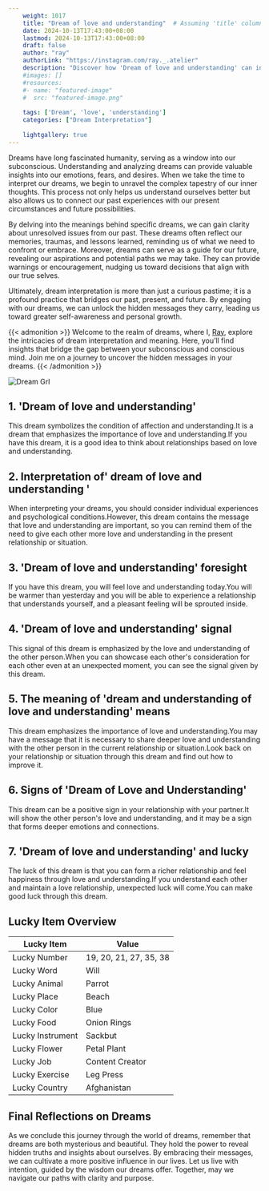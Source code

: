```yaml
---
    weight: 1017
    title: "Dream of love and understanding"  # Assuming 'title' column exists
    date: 2024-10-13T17:43:00+08:00
    lastmod: 2024-10-13T17:43:00+08:00
    draft: false
    author: "ray"
    authorLink: "https://instagram.com/ray._.atelier"
    description: "Discover how 'Dream of love and understanding' can interpret your future and uncover its significant meanings in your life."
    #images: []
    #resources:
    #- name: "featured-image"
    #  src: "featured-image.png"
    
    tags: ['Dream', 'love', 'understanding']
    categories: ["Dream Interpretation"]
    
    lightgallery: true
---
```

    
Dreams have long fascinated humanity, serving as a window into our subconscious. Understanding and analyzing dreams can provide valuable insights into our emotions, fears, and desires. When we take the time to interpret our dreams, we begin to unravel the complex tapestry of our inner thoughts. This process not only helps us understand ourselves better but also allows us to connect our past experiences with our present circumstances and future possibilities.

By delving into the meanings behind specific dreams, we can gain clarity about unresolved issues from our past. These dreams often reflect our memories, traumas, and lessons learned, reminding us of what we need to confront or embrace. Moreover, dreams can serve as a guide for our future, revealing our aspirations and potential paths we may take. They can provide warnings or encouragement, nudging us toward decisions that align with our true selves.

Ultimately, dream interpretation is more than just a curious pastime; it is a profound practice that bridges our past, present, and future. By engaging with our dreams, we can unlock the hidden messages they carry, leading us toward greater self-awareness and personal growth.

{{< admonition >}}
Welcome to the realm of dreams, where I, [Ray](https://instagram.com/ray._.atelier), explore the intricacies of dream interpretation and meaning. Here, you’ll find insights that bridge the gap between your subconscious and conscious mind. Join me on a journey to uncover the hidden messages in your dreams.
{{< /admonition >}}

![Dream Grl](https://cdn.pixabay.com/photo/2017/11/02/03/35/gothic-2910057_1280.jpg "Dream Grl")

## 1. 'Dream of love and understanding'
This dream symbolizes the condition of affection and understanding.It is a dream that emphasizes the importance of love and understanding.If you have this dream, it is a good idea to think about relationships based on love and understanding.

## 2. Interpretation of' dream of love and understanding '
When interpreting your dreams, you should consider individual experiences and psychological conditions.However, this dream contains the message that love and understanding are important, so you can remind them of the need to give each other more love and understanding in the present relationship or situation.

## 3. 'Dream of love and understanding' foresight
If you have this dream, you will feel love and understanding today.You will be warmer than yesterday and you will be able to experience a relationship that understands yourself, and a pleasant feeling will be sprouted inside.

## 4. 'Dream of love and understanding' signal
This signal of this dream is emphasized by the love and understanding of the other person.When you can showcase each other's consideration for each other even at an unexpected moment, you can see the signal given by this dream.

## 5. The meaning of 'dream and understanding of love and understanding' means
This dream emphasizes the importance of love and understanding.You may have a message that it is necessary to share deeper love and understanding with the other person in the current relationship or situation.Look back on your relationship or situation through this dream and find out how to improve it.

## 6. Signs of 'Dream of Love and Understanding'
This dream can be a positive sign in your relationship with your partner.It will show the other person's love and understanding, and it may be a sign that forms deeper emotions and connections.

## 7. 'Dream of love and understanding' and lucky
The luck of this dream is that you can form a richer relationship and feel happiness through love and understanding.If you understand each other and maintain a love relationship, unexpected luck will come.You can make good luck through this dream.

## Lucky Item Overview
| Lucky Item          | Value              |
|---------------|--------------------|
| Lucky Number        | 19, 20, 21, 27, 35, 38  |
| Lucky Word          | Will |
| Lucky Animal        | Parrot |
| Lucky Place         | Beach     |
| Lucky Color         | Blue     |
| Lucky Food          | Onion Rings      |
| Lucky Instrument    | Sackbut |
| Lucky Flower        | Petal Plant    |
| Lucky Job           | Content Creator       |
| Lucky Exercise      | Leg Press  |
| Lucky Country       | Afghanistan    |


##  Final Reflections on Dreams

As we conclude this journey through the world of dreams, remember that dreams are both mysterious and beautiful. They hold the power to reveal hidden truths and insights about ourselves. By embracing their messages, we can cultivate a more positive influence in our lives. Let us live with intention, guided by the wisdom our dreams offer. Together, may we navigate our paths with clarity and purpose.
